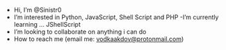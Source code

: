 - Hi, I’m @Sinistr0
- I’m interested in Python, JavaScript, Shell Script and PHP
-I’m currently learning ... JShellScript
- I’m looking to collaborate on anything i can do
- How to reach me (email me: vodkaakdov@protonmail.com)

<!---
Sinistr0/Sinistr0 is a ✨ special ✨ repository because its `README.md` (this file) appears on your GitHub profile.
You can click the Preview link to take a look at your changes.
--->
